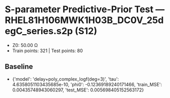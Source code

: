# S-parameter Predictive-Prior Test — RHEL81H106MWK1H03B_DC0V_25degC_series.s2p (S12)
- Z0: 50.00 Ω
- Train points: 321  |  Test points: 80

## Baseline
- {'model': 'delay+poly_complex_logf(deg=3)', 'tau': 4.6358051103435685e-10, 'phi0': -0.12369189240171466, 'train_MSE': 0.00435748943060297, 'test_MSE': 0.005698405152563172}